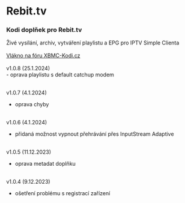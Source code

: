 <h1>Rebit.tv</h1>
<p>
<h3>Kodi doplňek pro Rebit.tv</h3>
<p>
Živé vysílání, archiv, vytváření playlistu a EPG pro IPTV Simple Clienta<br><br>
<a href="https://www.xbmc-kodi.cz/prispevek-rebit-tv--6723">Vlákno na fóru XBMC-Kodi.cz</a><br><br>
v1.0.8 (25.1.2024)<br>
- oprava playlistu s default catchup modem<br><br>

v1.0.7 (4.1.2024)<br>
- oprava chyby<br><br>

v1.0.6 (4.1.2024)<br>
- přidaná možnost vypnout přehrávání přes InputStream Adaptive<br><br>

v1.0.5 (11.12.2023)<br>
- oprava metadat doplňku<br><br>

v1.0.4 (9.12.2023)<br>
- ošetření problému s registrací zařízení<br><br>
</p>
